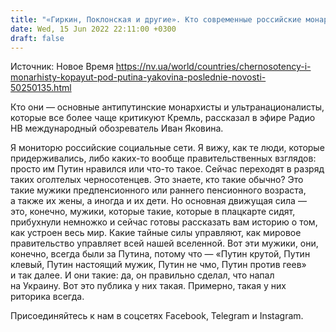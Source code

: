 ```yaml
---
title: "«Гиркин, Поклонская и другие». Кто современные российские монархисты и ультранационалисты, копающие под Путина — Яковина"
date: Wed, 15 Jun 2022 22:11:00 +0300
draft: false
---
```

Источник: Новое Время https://nv.ua/world/countries/chernosotency-i-monarhisty-kopayut-pod-putina-yakovina-poslednie-novosti-50250135.html


 Кто они — основные антипутинские монархисты и ультранационалисты, которые все более чаще критикуют Кремль, рассказал в эфире Радио НВ международный обозреватель Иван Яковина.

Я мониторю российские социальные сети. Я вижу, как те люди, которые придерживались, либо каких-то вообще правительственных взглядов: просто им Путин нравился или что-то такое. Сейчас переходят в разряд таких оголтелых черносотенцев. Это знаете, кто такие обычно? Это такие мужики предпенсионного или раннего пенсионного возраста, а также их жены, а иногда и их дети. Но основная движущая сила — это, конечно, мужики, которые такие, которые в плацкарте сидят, прибухнули немножко и сейчас готовы рассказать вам историю о том, как устроен весь мир. Какие тайные силы управляют, как мировое правительство управляет всей нашей вселенной. Вот эти мужики, они, конечно, всегда были за Путина, потому что — «Путин крутой, Путин клевый, Путин настоящий мужик, Путин не чмо, Путин против геев» и так далее. И они такие: да, он правильно сделал, что напал на Украину. Вот это публика у них такая. Примерно, такая у них риторика всегда.

Присоединяйтесь к нам в соцсетях Facebook, Telegram и Instagram.
